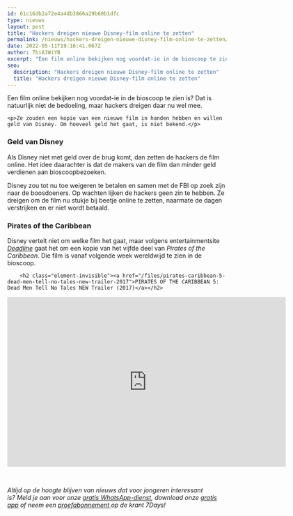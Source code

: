 ```yaml
---
id: 61c16db2a72e4a4db3866a29b60b1dfc
type: nieuws
layout: post
title: "Hackers dreigen nieuwe Disney-film online te zetten"
permalink: /nieuws/hackers-dreigen-nieuwe-disney-film-online-te-zetten/
date: 2022-05-11T19:16:41.067Z
author: 7biA1WiYB
excerpt: "Een film online bekijken nog voordat-ie in de bioscoop te zien is? Dat is natuurlijk niet de bedoeling, maar hackers dreigen daar nu wel mee.  "
seo:
  description: "Hackers dreigen nieuwe Disney-film online te zetten"
  title: "Hackers dreigen nieuwe Disney-film online te zetten"
---
```

Een film online bekijken nog voordat-ie in de bioscoop te zien is? Dat is natuurlijk niet de bedoeling, maar hackers dreigen daar nu wel mee.  

    <p>Ze zouden een kopie van een nieuwe film in handen hebben en willen geld van Disney. Om hoeveel geld het gaat, is niet bekend.</p>
<h3>Geld van Disney</h3>
<p>Als Disney niet met geld over de brug komt, dan zetten de hackers de film online. Het idee daarachter is dat de makers van de film dan minder geld verdienen aan bioscoopbezoeken.</p>
<p>Disney zou tot nu toe weigeren te betalen en samen met de FBI op zoek zijn naar de boosdoeners. Op wachten lijken de hackers geen zin te hebben. Ze dreigen om de film nu stukje bij beetje online te zetten, naarmate de dagen verstrijken en er niet wordt betaald.</p>
<h3>Pirates of the Caribbean</h3>
<p>Disney vertelt niet om welke film het gaat, maar volgens entertainmentsite <em><a href="http://deadline.com/2017/05/pirates-of-the-caribbean-dead-men-tell-no-tales-hackers-ransom-1202094203/">Deadline</a></em> gaat het om een kopie van het vijfde deel van <em>Pirates of the Caribbean</em>. Die film is vanaf volgende week wereldwijd te zien in de bioscoop.</p>
<p><div class="media media-element-container media-default"><div id="file-417362" class="file file-video file-video-youtube">

        <h2 class="element-invisible"><a href="/files/pirates-caribbean-5-dead-men-tell-no-tales-new-trailer-2017">PIRATES OF THE CARIBBEAN 5: Dead Men Tell No Tales NEW Trailer (2017)</a></h2>
    
  
  <div class="content">
    <div class="media-youtube-video file media-element file-default media-youtube-1">
  <iframe class="media-youtube-player" width="640" height="390" title="PIRATES OF THE CARIBBEAN 5: Dead Men Tell No Tales NEW Trailer (2017)" src="https://www.youtube.com/embed/3rIr62a3lnY?wmode=opaque&controls=" name="PIRATES OF THE CARIBBEAN 5: Dead Men Tell No Tales NEW Trailer (2017)" frameborder="0" allowfullscreen="">Video van PIRATES OF THE CARIBBEAN 5: Dead Men Tell No Tales NEW Trailer (2017)</iframe>
</div>
  </div>

  
</div>
</div>
<p> </p>
<p><em>Altijd op de hoogte blijven van nieuws dat voor jongeren interessant is? Meld je aan voor onze </em><a href="https://7dagen.netlify.app/whatsapp"><em>gratis WhatsApp-dienst</em></a><em>, download onze </em><a href="https://7dagen.netlify.app/app"><em>gratis app</em></a><em> of neem een </em><a href="https://abonneren.sevendays.nl/abonneren/abonnementen/ae/artikel"><em>proefabonnement </em></a><em>op de krant 7Days!</em></p>  

